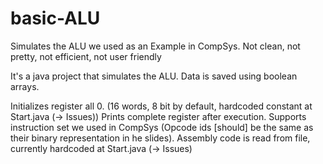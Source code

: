 # basic-ALU
Simulates the ALU we used as an Example in CompSys. Not clean, not pretty, not efficient, not user friendly 

It's a java project that simulates the ALU.
Data is saved using boolean arrays.

Initializes register all 0.
(16 words, 8 bit by default, hardcoded constant at Start.java (-> Issues))
Prints complete register after execution.
Supports instruction set we used in CompSys (Opcode ids [should] be the same as their binary representation in he slides).
Assembly code is read from file, currently hardcoded at Start.java (-> Issues)
